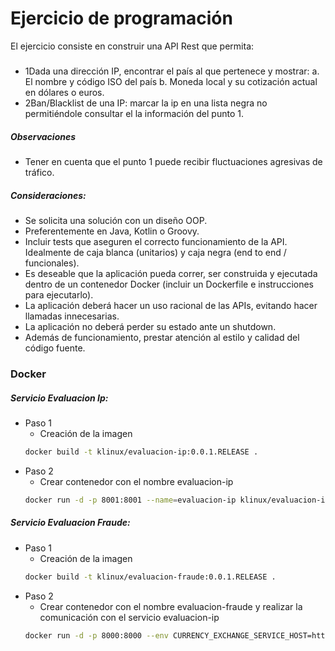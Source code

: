 # Ejercicio de programación
El ejercicio consiste en construir una API Rest que permita: 
##### 
- 1Dada una dirección IP, encontrar el país al que pertenece y mostrar: a. El nombre y código ISO del país b. Moneda local y su cotización actual en dólares o euros. 
- 2Ban/Blacklist de una IP: marcar la ip en una lista negra no permitiéndole consultar el la información del punto 1.  

##### Observaciones
- Tener en cuenta que el punto 1 puede recibir fluctuaciones agresivas de tráfico.

##### Consideraciones:
- Se solicita una solución con un diseño OOP.
- Preferentemente en Java, Kotlin o Groovy.
- Incluir tests que aseguren el correcto funcionamiento de la API. Idealmente de caja blanca (unitarios) y caja negra (end to end / funcionales).
- Es deseable que la aplicación pueda correr, ser construida y ejecutada dentro de un contenedor Docker (incluir un Dockerfile e instrucciones para ejecutarlo).
- La aplicación deberá hacer un uso racional de las APIs, evitando hacer llamadas innecesarias.
- La aplicación no deberá perder su estado ante un shutdown.
- Además de funcionamiento, prestar atención al estilo y calidad del código fuente.

### Docker
##### Servicio Evaluacion Ip:
* Paso 1
    - Creación de la imagen
    ```sh
    docker build -t klinux/evaluacion-ip:0.0.1.RELEASE . 
    ```
* Paso 2 
    - Crear contenedor con el nombre evaluacion-ip
    ```sh
    docker run -d -p 8001:8001 --name=evaluacion-ip klinux/evaluacion-ip:0.0.1.RELEASE
    ```
##### Servicio Evaluacion Fraude:
* Paso 1
    - Creación de la imagen
    ```sh
    docker build -t klinux/evaluacion-fraude:0.0.1.RELEASE . 
    ```
* Paso 2 
    - Crear contenedor con el nombre evaluacion-fraude y realizar la comunicación con el servicio evaluacion-ip
    ```sh
    docker run -d -p 8000:8000 --env CURRENCY_EXCHANGE_SERVICE_HOST=http://evaluacion-ip --name=evaluacion-fraude --link evaluacion-ip klinux/evaluacion-fraude:0.0.1.RELEASE
    ```
